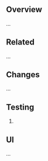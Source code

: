 ## Overview

…

## Related

<!--
- [FP-123](https://jira.tacc.utexas.edu/browse/FP-123)
- requires https://github.com/TACC/Core-CMS/pull/117
-->…

## Changes

…

## Testing

1.

## UI

…

<!--
## Notes

…
-->

